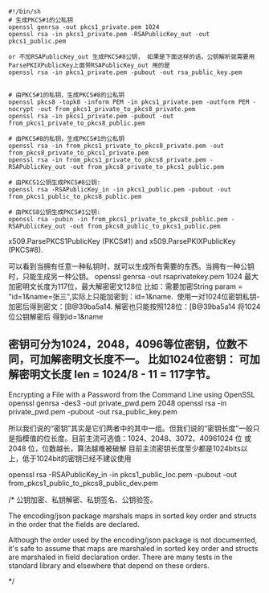 ```
#!/bin/sh
# 生成PKCS#1的公私钥
openssl genrsa -out pkcs1_private.pem 1024
openssl rsa -in pkcs1_private.pem -RSAPublicKey_out -out pkcs1_public.pem

or 不加RSAPublicKey_out 生成PKCS#8公钥， 如果是下面这样的话，公钥解析就需要用ParsePKIXPublicKey上面带RSAPublicKey_out 用的是
openssl rsa -in pkcs1_private.pem -pubout -out rsa_public_key.pem


# 由PKCS#1的私钥，生成PKCS#8的公私钥
openssl pkcs8 -topk8 -inform PEM -in pkcs1_private.pem -outform PEM -nocrypt -out from_pkcs1_private_to_pkcs8_private.pem
openssl rsa -in pkcs1_private.pem -pubout -out from_pkcs1_private_to_pkcs8_public.pem

# 由PKCS#8的私钥，生成PKCS#1的公私钥
openssl rsa -in from_pkcs1_private_to_pkcs8_private.pem -out from_pkcs8_private_to_pkcs1_private.pem
openssl rsa -in from_pkcs1_private_to_pkcs8_private.pem -RSAPublicKey_out -out from_pkcs8_private_to_pkcs1_public.pem

# 由PKCS1公钥生成PKCS#8公钥:
openssl rsa -RSAPublicKey_in -in pkcs1_public.pem -pubout -out from_pkcs1_public_to_pkcs8_public.pem

# 由PKCS8公钥生成PKCS#1公钥:
openssl rsa -pubin -in from_pkcs1_private_to_pkcs8_public.pem -RSAPublicKey_out -out from_pkcs8_public_to_pkcs1_public.pem
```
x509.ParsePKCS1PublicKey (PKCS#1) and 
x509.ParsePKIXPublicKey (PKCS#8).

可以看到当拥有任意一种私钥时，就可以生成所有需要的东西。当拥有一种公钥时，只能生成另一种公钥。
openssl genrsa -out rsaprivatekey.pem 1024
最大加密明文长度为117位，最大解密密文128位
比如：需要加密String param = "id=1&name=张三",实际上只能加密到：id=1&name. 
使用一对1024位密钥私钥-加密后得到密文：[B@39ba5a14.
解密也只能按照128位：[B@39ba5a14 将1024位公钥解密后 得到id=1&name 

密钥可分为1024，2048，4096等位密钥，位数不同，可加解密明文长度不一。 比如1024位密钥： 可加解密明文长度 len = 1024/8 - 11 = 117字节。
------
Encrypting a File with a Password from the Command Line using OpenSSL
openssl genrsa -des3 -out private_pwd.pem 2048
openssl rsa -in private_pwd.pem -pubout -out rsa_public_key.pem


所以我们说的“密钥”其实是它们两者中的其中一组。但我们说的“密钥长度”一般只是指模值的位长度。目前主流可选值：1024、2048、3072、40961024 位 或 2048 位，位数越长，算法越难被破解
目前主流密钥长度至少都是1024bits以上，低于1024bit的密钥已经不建议使用

openssl rsa -RSAPublicKey_in -in pkcs1_public_loc.pem -pubout -out from_pkcs1_public_to_pkcs8_public_dev.pem

/*
公钥加密、私钥解密、私钥签名、公钥验签。

The encoding/json package marshals maps in sorted key order and structs in the order that the fields are declared.

Although the order used by the encoding/json package is not documented, 
it's safe to assume that maps are marshaled in sorted key order and 
structs are marshaled in field declaration order. 
There are many tests in the standard library and elsewhere that depend on these orders.

*/
